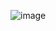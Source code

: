 ![image](https://github.com/sakshi200010/Onpoint-Assignment-Sakshi/assets/66209271/3fe34cc4-4f97-4fda-82d5-226174f4c82f)
